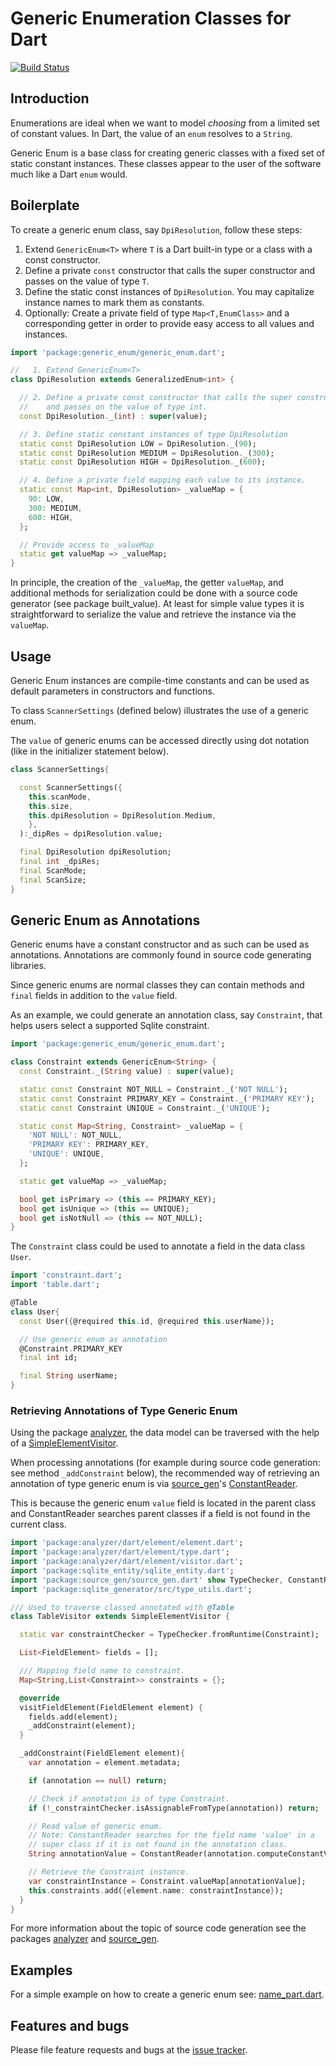 # Generic Enumeration Classes for Dart
[![Build Status](https://travis-ci.org/google/built_value.dart.svg?branch=master)](https://travis-ci.org/google/built_value.dart)

## Introduction

Enumerations are ideal when we want to model *choosing* from a limited set of constant values.
In Dart, the value of an `enum` resolves to a `String`.

Generic Enum is a base class for creating generic classes with a fixed set of static constant
instances. These classes appear to the user of the software much like a Dart `enum` would.

## Boilerplate
To create a generic enum class, say `DpiResolution`, follow these steps:

1. Extend `GenericEnum<T>` where `T` is a Dart built-in type or a class with a const constructor.
2. Define a private `const` constructor that calls the super constructor and passes on the value of type `T`.
3. Define the static const instances of `DpiResolution`. You may capitalize instance names to mark them as constants.
4. Optionally: Create a private field of type `Map<T,EnumClass>` and a corresponding getter
  in order to provide easy access to all values and instances.

```Dart
import 'package:generic_enum/generic_enum.dart';

//   1. Extend GenericEnum<T>
class DpiResolution extends GeneralizedEnum<int> {

  // 2. Define a private const constructor that calls the super constructor
  //    and passes on the value of type int.
  const DpiResolution._(int) : super(value);

  // 3. Define static constant instances of type DpiResolution
  static const DpiResolution LOW = DpiResolution._(90);
  static const DpiResolution MEDIUM = DpiResolution._(300);
  static const DpiResolution HIGH = DpiResolution._(600);

  // 4. Define a private field mapping each value to its instance.
  static const Map<int, DpiResolution> _valueMap = {
    90: LOW,
    300: MEDIUM,
    600: HIGH,
  };

  // Provide access to _valueMap
  static get valueMap => _valueMap;
}
```
In principle, the creation of the `_valueMap`, the getter `valueMap`, and additional methods for serialization
could be done with a source code generator (see package built_value).
At least for simple value types it is straightforward
to serialize the value and retrieve the instance via the `valueMap`.

## Usage
Generic Enum instances are compile-time constants and can be
used as default parameters in constructors and functions.

To class `ScannerSettings` (defined below) illustrates the use of a generic enum.

The `value` of generic enums can be accessed directly using dot notation (like in the
initializer statement below).

```Dart
class ScannerSettings{

  const ScannerSettings({
    this.scanMode,
    this.size,
    this.dpiResolution = DpiResolution.Medium,
    },
  ):_dipRes = dpiResolution.value;

  final DpiResolution dpiResolution;
  final int _dpiRes;
  final ScanMode;
  final ScanSize;
}
```

## Generic Enum as Annotations

Generic enums have a constant constructor and as such can be used as annotations.
Annotations are commonly found in source code generating libraries.

Since generic enums are normal classes they can contain
methods and `final` fields in addition to the `value` field.

As an example, we could generate an annotation class, say `Constraint`, that helps users
select a supported Sqlite constraint.

```Dart
import 'package:generic_enum/generic_enum.dart';

class Constraint extends GenericEnum<String> {
  const Constraint._(String value) : super(value);

  static const Constraint NOT_NULL = Constraint._('NOT NULL');
  static const Constraint PRIMARY_KEY = Constraint._('PRIMARY KEY');
  static const Constraint UNIQUE = Constraint._('UNIQUE');

  static const Map<String, Constraint> _valueMap = {
    'NOT NULL': NOT_NULL,
    'PRIMARY KEY': PRIMARY_KEY,
    'UNIQUE': UNIQUE,
  };

  static get valueMap => _valueMap;

  bool get isPrimary => (this == PRIMARY_KEY);
  bool get isUnique => (this == UNIQUE);
  bool get isNotNull => (this == NOT_NULL);
}
```

The `Constraint` class could be used to annotate a field in the data class `User`.
```Dart
import 'constraint.dart';
import 'table.dart';

@Table
class User{
  const User({@required this.id, @required this.userName});

  // Use generic enum as annotation
  @Constraint.PRIMARY_KEY
  final int id;

  final String userName;
}
```

### Retrieving Annotations of Type Generic Enum

Using the package [analyzer], the data model can be traversed with the help of a
[SimpleElementVisitor](https://pub.dev/documentation/analyzer/latest/dart_element_visitor/SimpleElementVisitor-class.html).

When processing annotations (for example during source code generation: see method `_addConstraint` below),
the recommended way of retrieving an annotation of type generic enum
is via [source_gen]'s
[ConstantReader](https://pub.dev/documentation/source_gen/latest/source_gen/ConstantReader-class.html).

This is because the generic enum `value` field is located in the parent class and ConstantReader
searches parent classes if a field is not found in the current class.

```Dart
import 'package:analyzer/dart/element/element.dart';
import 'package:analyzer/dart/element/type.dart';
import 'package:analyzer/dart/element/visitor.dart';
import 'package:sqlite_entity/sqlite_entity.dart';
import 'package:source_gen/source_gen.dart' show TypeChecker, ConstantReader, ;
import 'package:sqlite_generator/src/type_utils.dart';

/// Used to traverse classed annotated with @Table
class TableVisitor extends SimpleElementVisitor {

  static var constraintChecker = TypeChecker.fromRuntime(Constraint);

  List<FieldElement> fields = [];

  /// Mapping field name to constraint.
  Map<String,List<Constraint>> constraints = {};

  @override
  visitFieldElement(FieldElement element) {
    fields.add(element);
    _addConstraint(element);
  }

  _addConstraint(FieldElement element){
    var annotation = element.metadata;

    if (annotation == null) return;

    // Check if annotation is of type Constraint.
    if (!_constraintChecker.isAssignableFromType(annotation)) return;

    // Read value of generic enum.
    // Note: ConstantReader searches for the field name 'value' in a
    // super class if it is not found in the annotation class.
    String annotationValue = ConstantReader(annotation.computeConstantValue).read('value').stringValue;

    // Retrieve the Constraint instance.
    var constraintInstance = Constraint.valueMap[annotationValue];
    this.constraints.add({element.name: constraintInstance});
  }
}
```
For more information about the topic of source code generation see the packages
[analyzer] and [source_gen].

## Examples

For a simple example on how to create a generic enum see:
[name_part.dart](https://github.com/simphotonics/generic_enum/example/name_part.dart).


## Features and bugs

Please file feature requests and bugs at the [issue tracker].

[issue tracker]: https://github.com/simphotonics/generic_enum/issues
[analyzer]: https://pub.dev/package/analyzer
[source_gen]: https://pub.dev/packages/source_gen
